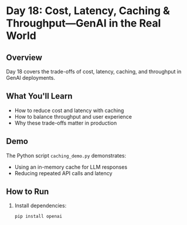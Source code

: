 # Day 18: Cost, Latency, Caching & Throughput—GenAI in the Real World

## Overview
Day 18 covers the trade-offs of cost, latency, caching, and throughput in GenAI deployments.

## What You'll Learn
- How to reduce cost and latency with caching
- How to balance throughput and user experience
- Why these trade-offs matter in production

## Demo
The Python script `caching_demo.py` demonstrates:
- Using an in-memory cache for LLM responses
- Reducing repeated API calls and latency

## How to Run
1. Install dependencies:
   ```bash
   pip install openai
